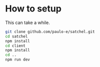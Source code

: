 # How to setup

This can take a while.

```sh
git clone github.com/paulo-e/satchel.git
cd satchel
npm install
cd client
npm install
cd ..
npm run dev
```
